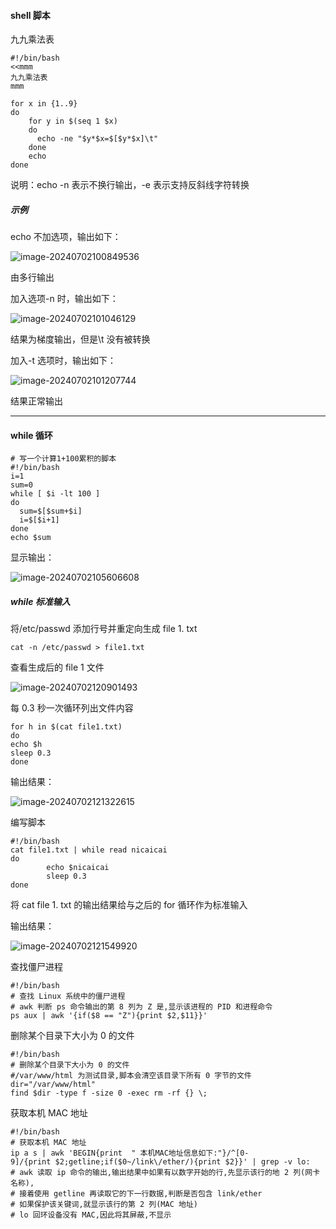 #### shell 脚本

九九乘法表

```shell
#!/bin/bash
<<mmm
九九乘法表
mmm

for x in {1..9}
do
    for y in $(seq 1 $x)
    do
      echo -ne "$y*$x=$[$y*$x]\t"
    done
    echo
done
```

说明：echo -n 表示不换行输出，-e 表示支持反斜线字符转换 

##### 示例

echo 不加选项，输出如下：

![image-20240702100849536](https://gitee.com/zhaojiedong/img/raw/master/202407021008603.png)

由多行输出

加入选项-n 时，输出如下：

![image-20240702101046129](https://gitee.com/zhaojiedong/img/raw/master/202407021010163.png)

结果为梯度输出，但是\t 没有被转换

加入-t 选项时，输出如下：

![image-20240702101207744](https://gitee.com/zhaojiedong/img/raw/master/202407021012778.png)

结果正常输出

------

#### while 循环

```shell
# 写一个计算1+100累积的脚本
#!/bin/bash
i=1
sum=0
while [ $i -lt 100 ]
do
  sum=$[$sum+$i]
  i=$[$i+1]
done
echo $sum
```

显示输出：

![image-20240702105606608](https://gitee.com/zhaojiedong/img/raw/master/202407021056668.png)

##### while 标准输入

将/etc/passwd 添加行号并重定向生成 file 1. txt

```shell
cat -n /etc/passwd > file1.txt
```

查看生成后的 file 1 文件

![image-20240702120901493](https://gitee.com/zhaojiedong/img/raw/master/202407021209588.png)

每 0.3 秒一次循环列出文件内容

```shell
for h in $(cat file1.txt)
do
echo $h
sleep 0.3
done
```

输出结果：

![image-20240702121322615](https://gitee.com/zhaojiedong/img/raw/master/202407021213663.png)

编写脚本

```shell
#!/bin/bash
cat file1.txt | while read nicaicai
do
        echo $nicaicai
        sleep 0.3
done
```

将 cat file 1. txt 的输出结果给与之后的 for 循环作为标准输入

输出结果：

![image-20240702121549920](https://gitee.com/zhaojiedong/img/raw/master/202407021215969.png)

查找僵尸进程
```shell
#!/bin/bash    
# 查找 Linux 系统中的僵尸进程    
# awk 判断 ps 命令输出的第 8 列为 Z 是,显示该进程的 PID 和进程命令    
ps aux | awk '{if($8 == "Z"){print $2,$11}}'
```

删除某个目录下大小为 0 的文件
```shell
#!/bin/bash    
# 删除某个目录下大小为 0 的文件    
#/var/www/html 为测试目录,脚本会清空该目录下所有 0 字节的文件    
dir="/var/www/html"    
find $dir -type f -size 0 -exec rm -rf {} \;
```

获取本机 MAC 地址
```shell
#!/bin/bash    
# 获取本机 MAC 地址    
ip a s | awk 'BEGIN{print  " 本机MAC地址信息如下:"}/^[0‐9]/{print $2;getline;if($0~/link\/ether/){print $2}}' | grep -v lo:    
# awk 读取 ip 命令的输出,输出结果中如果有以数字开始的行,先显示该行的地 2 列(网卡名称),    
# 接着使用 getline 再读取它的下一行数据,判断是否包含 link/ether    
# 如果保护该关键词,就显示该行的第 2 列(MAC 地址)    
# lo 回环设备没有 MAC,因此将其屏蔽,不显示
```

